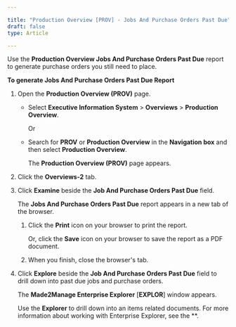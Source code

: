 ```yaml
---

title: "Production Overview [PROV] - Jobs And Purchase Orders Past Due"
draft: false
type: Article

---
```


Use the **Production Overview Jobs And Purchase Orders Past Due** report to generate purchase orders you still need to place.

**To generate Jobs And Purchase Orders Past Due Report**

1. Open the **Production Overview (PROV)** page.

    - Select **Executive Information System** > **Overviews** > **Production Overview**.

        Or

    - Search for **PROV** or **Production Overview** in the **Navigation box** and then select **Production Overview**.

       The **Production Overview (PROV)** page appears.

2. Click the **Overviews-2** tab.

3. Click **Examine** beside the **Job And Purchase Orders Past Due** field.

    The **Jobs And Purchase Orders Past Due** report appears in a new tab of the browser.

    1. Click the **Print** icon on your browser to print the report.

        Or, click the **Save** icon on your browser to save the report as a PDF document.

    2. When you finish, close the browser's tab.

4. Click **Explore** beside the **Job And Purchase Orders Past Due** field to drill down into past due jobs and purchase orders.

    The **Made2Manage Enterprise Explorer** [**EXPLOR**] window appears.

    Use the **Explorer** to drill down into an items related documents. For more information about working with Enterprise Explorer, see the **.

​